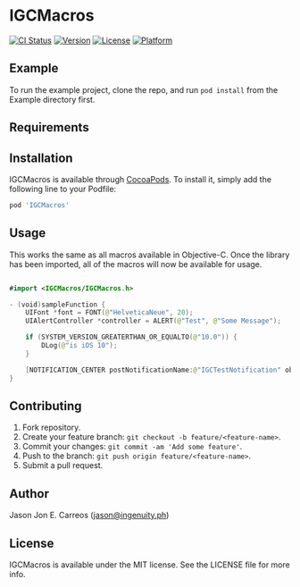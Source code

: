 # IGCMacros

[![CI Status](http://img.shields.io/travis/gia-vt/IGCMacros.svg?style=flat)](https://travis-ci.org/gia-vt/IGCMacros)
[![Version](https://img.shields.io/cocoapods/v/IGCMacros.svg?style=flat)](http://cocoapods.org/pods/IGCMacros)
[![License](https://img.shields.io/cocoapods/l/IGCMacros.svg?style=flat)](http://cocoapods.org/pods/IGCMacros)
[![Platform](https://img.shields.io/cocoapods/p/IGCMacros.svg?style=flat)](http://cocoapods.org/pods/IGCMacros)

## Example

To run the example project, clone the repo, and run `pod install` from the Example directory first.

## Requirements

## Installation

IGCMacros is available through [CocoaPods](http://cocoapods.org). To install
it, simply add the following line to your Podfile:

```ruby
pod 'IGCMacros'
```

## Usage

This works the same as all macros available in Objective-C. Once the library has been imported, all of the macros will now be available for usage.

```swift

#import <IGCMacros/IGCMacros.h>

- (void)sampleFunction {
    UIFont *font = FONT(@"HelveticaNeue", 20);
    UIAlertController *controller = ALERT(@"Test", @"Some Message");

    if (SYSTEM_VERSION_GREATERTHAN_OR_EQUALTO(@"10.0")) {
        DLog(@"is iOS 10");
    }

    [NOTIFICATION_CENTER postNotificationName:@"IGCTestNotification" object:nil];
}
```

## Contributing

1. Fork repository.
2. Create your feature branch: `git checkout -b feature/<feature-name>`.
3. Commit your changes: `git commit -am 'Add some feature'`.
4. Push to the branch: `git push origin feature/<feature-name>`.
5. Submit a pull request.

## Author

Jason Jon E. Carreos (jason@ingenuity.ph)

## License

IGCMacros is available under the MIT license. See the LICENSE file for more info.
